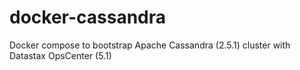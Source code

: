 # docker-cassandra
Docker compose to bootstrap Apache Cassandra (2.5.1) cluster with Datastax OpsCenter (5.1)
